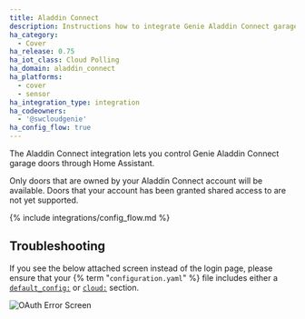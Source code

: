 ```yaml
---
title: Aladdin Connect
description: Instructions how to integrate Genie Aladdin Connect garage door covers into Home Assistant.
ha_category:
  - Cover
ha_release: 0.75
ha_iot_class: Cloud Polling
ha_domain: aladdin_connect
ha_platforms:
  - cover
  - sensor
ha_integration_type: integration
ha_codeowners:
  - '@swcloudgenie'
ha_config_flow: true
---
```


The Aladdin Connect integration lets you control Genie Aladdin Connect garage doors through Home Assistant.

<div class='note'>
Only doors that are owned by your Aladdin Connect account will be available. Doors that your account has been granted shared access to are not yet supported.
</div>

{% include integrations/config_flow.md %}

## Troubleshooting
If you see the below attached screen instead of the login page, please ensure that your
{% term "`configuration.yaml`" %} file includes either a [`default_config:`](/integrations/default_config/) or [`cloud:`](/integrations/cloud/) section.

![OAuth Error Screen](/images/integrations/aladdin_connect/oauth-screenshot.png)

